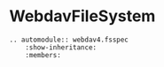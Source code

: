 # WebdavFileSystem

```{eval-rst}
.. automodule:: webdav4.fsspec
    :show-inheritance:
    :members:
```
